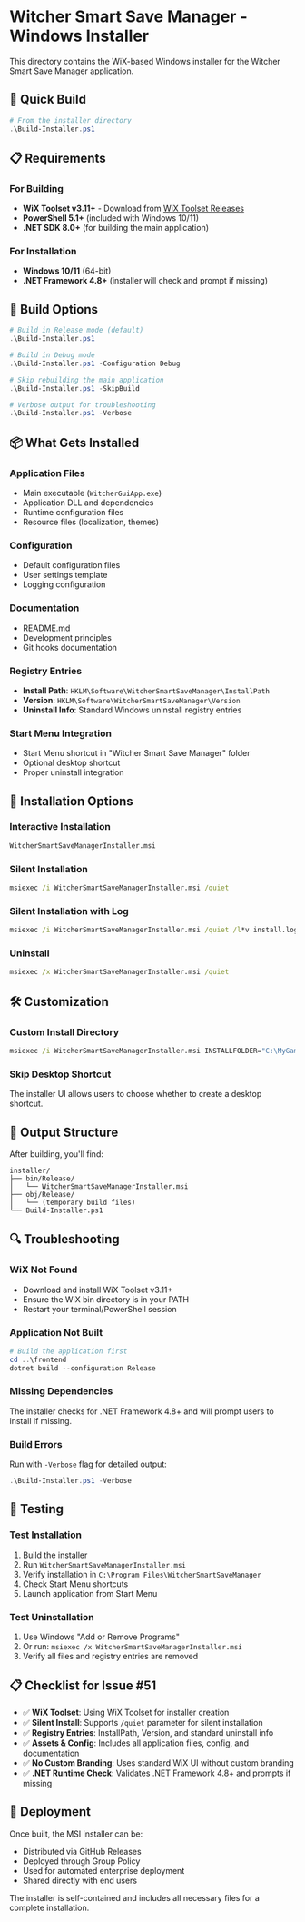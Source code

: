 # Witcher Smart Save Manager - Windows Installer

This directory contains the WiX-based Windows installer for the Witcher Smart Save Manager application.

## 🚀 Quick Build

```powershell
# From the installer directory
.\Build-Installer.ps1
```

## 📋 Requirements

### For Building
- **WiX Toolset v3.11+** - Download from [WiX Toolset Releases](https://wixtoolset.org/releases/)
- **PowerShell 5.1+** (included with Windows 10/11)
- **.NET SDK 8.0+** (for building the main application)

### For Installation
- **Windows 10/11** (64-bit)
- **.NET Framework 4.8+** (installer will check and prompt if missing)

## 🔧 Build Options

```powershell
# Build in Release mode (default)
.\Build-Installer.ps1

# Build in Debug mode
.\Build-Installer.ps1 -Configuration Debug

# Skip rebuilding the main application
.\Build-Installer.ps1 -SkipBuild

# Verbose output for troubleshooting
.\Build-Installer.ps1 -Verbose
```

## 📦 What Gets Installed

### Application Files
- Main executable (`WitcherGuiApp.exe`)
- Application DLL and dependencies
- Runtime configuration files
- Resource files (localization, themes)

### Configuration
- Default configuration files
- User settings template
- Logging configuration

### Documentation
- README.md
- Development principles
- Git hooks documentation

### Registry Entries
- **Install Path**: `HKLM\Software\WitcherSmartSaveManager\InstallPath`
- **Version**: `HKLM\Software\WitcherSmartSaveManager\Version`
- **Uninstall Info**: Standard Windows uninstall registry entries

### Start Menu Integration
- Start Menu shortcut in "Witcher Smart Save Manager" folder
- Optional desktop shortcut
- Proper uninstall integration

## 🎯 Installation Options

### Interactive Installation
```cmd
WitcherSmartSaveManagerInstaller.msi
```

### Silent Installation
```cmd
msiexec /i WitcherSmartSaveManagerInstaller.msi /quiet
```

### Silent Installation with Log
```cmd
msiexec /i WitcherSmartSaveManagerInstaller.msi /quiet /l*v install.log
```

### Uninstall
```cmd
msiexec /x WitcherSmartSaveManagerInstaller.msi /quiet
```

## 🛠 Customization

### Custom Install Directory
```cmd
msiexec /i WitcherSmartSaveManagerInstaller.msi INSTALLFOLDER="C:\MyGames\WitcherSaveManager"
```

### Skip Desktop Shortcut
The installer UI allows users to choose whether to create a desktop shortcut.

## 📁 Output Structure

After building, you'll find:

```
installer/
├── bin/Release/
│   └── WitcherSmartSaveManagerInstaller.msi
├── obj/Release/
│   └── (temporary build files)
└── Build-Installer.ps1
```

## 🔍 Troubleshooting

### WiX Not Found
- Download and install WiX Toolset v3.11+
- Ensure the WiX bin directory is in your PATH
- Restart your terminal/PowerShell session

### Application Not Built
```powershell
# Build the application first
cd ..\frontend
dotnet build --configuration Release
```

### Missing Dependencies
The installer checks for .NET Framework 4.8+ and will prompt users to install if missing.

### Build Errors
Run with `-Verbose` flag for detailed output:
```powershell
.\Build-Installer.ps1 -Verbose
```

## 🧪 Testing

### Test Installation
1. Build the installer
2. Run `WitcherSmartSaveManagerInstaller.msi`
3. Verify installation in `C:\Program Files\WitcherSmartSaveManager`
4. Check Start Menu shortcuts
5. Launch application from Start Menu

### Test Uninstallation
1. Use Windows "Add or Remove Programs"
2. Or run: `msiexec /x WitcherSmartSaveManagerInstaller.msi`
3. Verify all files and registry entries are removed

## 📋 Checklist for Issue #51

- ✅ **WiX Toolset**: Using WiX Toolset for installer creation
- ✅ **Silent Install**: Supports `/quiet` parameter for silent installation
- ✅ **Registry Entries**: InstallPath, Version, and standard uninstall info
- ✅ **Assets & Config**: Includes all application files, config, and documentation
- ✅ **No Custom Branding**: Uses standard WiX UI without custom branding
- ✅ **.NET Runtime Check**: Validates .NET Framework 4.8+ and prompts if missing

## 🚀 Deployment

Once built, the MSI installer can be:
- Distributed via GitHub Releases
- Deployed through Group Policy
- Used for automated enterprise deployment
- Shared directly with end users

The installer is self-contained and includes all necessary files for a complete installation.
